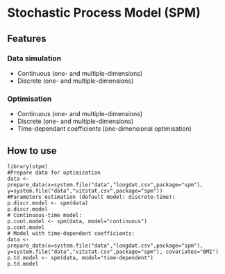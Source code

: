 # Stochastic Process Model (SPM)
## Features
### Data simulation
* Continuous (one- and multiple-dimensions)
* Discrete (one- and multiple-dimensions)

### Optimisation
* Continuous (one- and multiple-dimensions)
* Discrete (one- and multiple-dimensions)
* Time-dependant coefficients (one-dimensional optimisation)

## How to use
```
library(stpm)
#Prepare data for optimization
data <- prepare_data(x=system.file("data","longdat.csv",package="spm"), y=system.file("data","vitstat.csv",package="spm"))
#Parameters estimation (default model: discrete-time):
p.discr.model <- spm(data)
p.discr.model
# Continuous-time model:
p.cont.model <- spm(data, model="continuous")
p.cont.model
# Model with time-dependent coefficients:
data <- prepare_data(x=system.file("data","longdat.csv",package="spm"), y=system.file("data","vitstat.csv",package="spm"), covariates="BMI")
p.td.model <- spm(data, model="time-dependent")
p.td.model
```